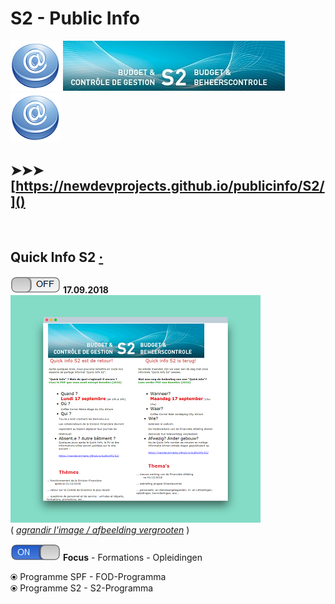 <link rel="stylesheet" href="S2.css">

# S2 - Public Info

![](at.png) ![](header.jpg) ![](at.png)

## &#10148;&#10148;&#10148; [https://newdevprojects.github.io/publicinfo/S2/]()

&nbsp;

## Quick Info S2 [&middot;](20180917_SpPts.md)

![](off.png) **17.09.2018**  
![](Invit_Uitnod_small.png)  
( *[agrandir l'image / afbeelding vergrooten](Invit_Uitnod.png)* )

![](on.png) **Focus** - Formations - Opleidingen

&#10687; Programme SPF - FOD-Programma  
&#10687; Programme S2 - S2-Programma





